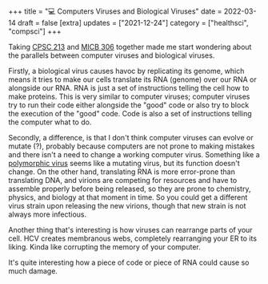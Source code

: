 +++
title = "💻 Computers Viruses and Biological Viruses"
date = 2022-03-14
draft = false
[extra]
updates = ["2021-12-24"]
category = ["healthsci", "compsci"]
+++

Taking [CPSC 213](@/school/cpsc213.md) and [MICB 306](@/school/micb306.md) together made me start wondering about the parallels between computer viruses and biological viruses. 

Firstly, a biological virus causes havoc by replicating its genome, which means it tries to make our cells translate its RNA (genome) over our RNA or alongside our RNA. RNA is just a set of instructions telling the cell how to make proteins. This is very similar to computer viruses; computer viruses try to run their code either alongside the "good" code or also try to block the execution of the "good" code. Code is also a set of instructions telling the computer what to do. 

Secondly, a difference, is that I don't think computer viruses can evolve or mutate (?), probably because computers are not prone to making mistakes and there isn't a need to change a working computer virus. Something like a [polymorphic virus](https://en.wikipedia.org/wiki/Polymorphic_code) seems like a mutating virus, but its function doesn't change. On the other hand, translating RNA is more error-prone than translating DNA, and virions are competing for resources and have to assemble properly before being released, so they are prone to chemistry, physics, and biology at that moment in time. So you could get a different virus strain upon releasing the new virions, though that new strain is not always more infectious. 

Another thing that's interesting is how viruses can rearrange parts of your cell. HCV creates membranous webs, completely rearranging your ER to its liking. Kinda like corrupting the memory of your computer. 

It's quite interesting how a piece of code or piece of RNA could cause so much damage. 
